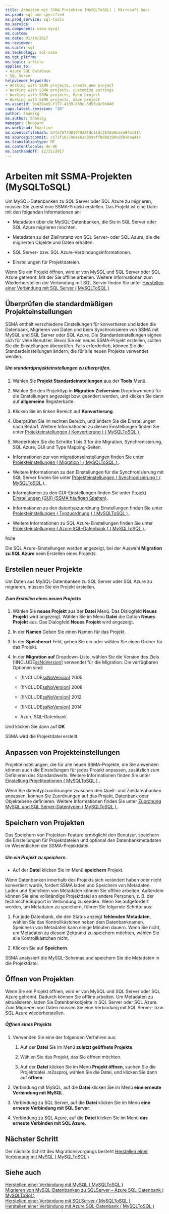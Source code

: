 ```yaml
---
title: Arbeiten mit SSMA-Projekten (MySQLToSQL) | Microsoft Docs
ms.prod: sql-non-specified
ms.prod_service: sql-tools
ms.service: 
ms.component: ssma-mysql
ms.custom: 
ms.date: 01/19/2017
ms.reviewer: 
ms.suite: sql
ms.technology: sql-ssma
ms.tgt_pltfrm: 
ms.topic: article
applies_to:
- Azure SQL Database
- SQL Server
helpviewer_keywords:
- Working with SSMA projects, create new project
- Working with SSMA projects, customize settings
- Working with SSMA projects, Open project
- Working with SSMA projects, Save project
ms.assetid: 9e4394e9-f177-41d9-839e-5d53a9c9b840
caps.latest.revision: "20"
author: Shamikg
ms.author: Shamikg
manager: jhubbard
ms.workload: Inactive
ms.openlocfilehash: b7fd7677d8194938fdc11dc364de8ceea9fe1414
ms.sourcegitcommit: cc71f1027884462c359effb898390c8d97eaa414
ms.translationtype: MT
ms.contentlocale: de-DE
ms.lasthandoff: 12/21/2017
---
```

# <a name="working-with-ssma-projects-mysqltosql"></a>Arbeiten mit SSMA-Projekten (MySQLToSQL)
Um MySQL-Datenbanken zu SQL Server oder SQL Azure zu migrieren, müssen Sie zuerst eine SSMA-Projekt erstellen. Das Projekt ist eine Datei mit den folgenden Informationen an:  
  
-   Metadaten über die MySQL-Datenbanken, die Sie in SQL Server oder SQL Azure migrieren möchten.  
  
-   Metadaten zu der Zielinstanz von SQL Server- oder SQL Azure, die die migrierten Objekte und Daten erhalten.  
  
-   SQL Server- bzw. SQL Azure-Verbindungsinformationen.  
  
-   Einstellungen für Projektdateien.  
  
Wenn Sie ein Projekt öffnen, wird er von MySQL und SQL Server oder SQL Azure getrennt. Mit der Sie offline arbeiten. Weitere Informationen zum Wiederherstellen der Verbindung mit SQL Server finden Sie unter [Herstellen einer Verbindung mit SQL Server &#40; MySQLToSQL &#41;](../../ssma/mysql/connecting-to-sql-server-mysqltosql.md)  
  
## <a name="reviewing-default-project-settings"></a>Überprüfen die standardmäßigen Projekteinstellungen  
SSMA enthält verschiedene Einstellungen für konvertieren und laden die Datenbank, Migrieren von Daten und beim Synchronisieren von SSMA mit MySQL und SQL Server oder SQL Azure. Die Standardeinstellungen eignen sich für viele Benutzer. Bevor Sie ein neues SSMA-Projekt erstellen, sollten Sie die Einstellungen überprüfen. Falls erforderlich, können Sie die Standardeinstellungen ändern, die für alle neuen Projekte verwendet werden.  
  
##### <a name="to-review-default-project-settings"></a>Um standardprojekteinstellungen zu überprüfen.  
  
1.  Wählen Sie **Projekt Standardeinstellungen** aus der **Tools** Menü.  
  
2.  Wählen Sie den Projekttyp in **Migration Zielversion** Dropdownmenü für die Einstellungen angezeigt bzw. geändert werden, und klicken Sie dann auf **allgemeine** Registerkarte.  
  
3.  Klicken Sie im linken Bereich auf **Konvertierung**.  
  
4.  Überprüfen Sie im rechten Bereich, und ändern Sie die Einstellungen nach Bedarf. Weitere Informationen zu diesen Einstellungen finden Sie unter [Projekteinstellungen &#40; Konvertierung &#41; &#40; MySQLToSQL &#41; ](../../ssma/mysql/project-settings-conversion-mysqltosql.md) .  
  
5.  Wiederholen Sie die Schritte 1 bis 3 für die Migration, Synchronisierung, SQL Azure, GUI und Type Mapping-Seiten.  
  
-   Informationen zur von migrationseinstellungen finden Sie unter [Projekteinstellungen &#40; Migration &#41; &#40; MySQLToSQL &#41; ](../../ssma/mysql/project-settings-migration-mysqltosql.md).  
  
-   Weitere Informationen zu den Einstellungen für die Synchronisierung mit SQL Server finden Sie unter [Projekteinstellungen &#40; Synchronisierung &#41; &#40; MySQLToSQL &#41; ](../../ssma/mysql/project-settings-synchronization-mysqltosql.md).  
  
-   Informationen zu den GUI-Einstellungen finden Sie unter [Projekt Einstellungen (GUI) (SSMA häufigen Spalten)](http://msdn.microsoft.com/en-us/cf06baf1-8714-48a3-95dc-781f6ca53693).  
  
-   Informationen zu den datentypzuordnung Einstellungen finden Sie unter [Projekteinstellungen &#40; Typzuordnung &#41; &#40; MySQLToSQL &#41; ](../../ssma/mysql/project-settings-type-mapping-mysqltosql.md).  
  
-   Weitere Informationen zu SQL Azure-Einstellungen finden Sie unter [Projekteinstellungen &#40; Azure SQL-Datenbank &#41; &#40; MySQLToSQL &#41; ](../../ssma/mysql/project-settings-azure-sql-db-mysqltosql.md).  
  
> [!NOTE]  
> Die SQL Azure-Einstellungen werden angezeigt, bei der Auswahl **Migration zu SQL Azure** beim Erstellen eines Projekts.  
  
## <a name="creating-new-projects"></a>Erstellen neuer Projekte  
Um Daten aus MySQL-Datenbanken zu SQL Server oder SQL Azure zu migrieren, müssen Sie ein Projekt erstellen.  
  
##### <a name="to-create-a-new-project"></a>Zum Erstellen eines neuen Projekts  
  
1.  Wählen Sie **neues Projekt** aus der **Datei** Menü. Das Dialogfeld **Neues Projekt** wird angezeigt. Wählen Sie im Menü **Datei** die Option **Neues Projekt** aus. Das Dialogfeld **Neues Projekt** wird angezeigt.  
  
2.  In der **Namen** Geben Sie einen Namen für das Projekt.  
  
3.  In der **Speicherort** Feld, geben Sie ein oder wählen Sie einen Ordner für das Projekt.  
  
4.  In der **Migration auf** Dropdown-Liste, wählen Sie die Version des Ziels [!INCLUDE[ssNoVersion](../../includes/ssnoversion_md.md)] verwendet für die Migration. Die verfügbaren Optionen sind:  
  
    -   [!INCLUDE[ssNoVersion](../../includes/ssnoversion_md.md)] 2005  
  
    -   [!INCLUDE[ssNoVersion](../../includes/ssnoversion_md.md)] 2008  
  
    -   [!INCLUDE[ssNoVersion](../../includes/ssnoversion_md.md)] 2012  
  
    -   [!INCLUDE[ssNoVersion](../../includes/ssnoversion_md.md)] 2014  
  
    -   Azure SQL-Datenbank  
  
Und klicken Sie dann auf **OK**  
  
SSMA wird die Projektdatei erstellt.  
  
## <a name="customizing-project-settings"></a>Anpassen von Projekteinstellungen  
Projekteinstellungen, die für alle neuen SSMA-Projekte, die Sie anwenden können auch die Einstellungen für jedes Projekt anpassen, zusätzlich zum Definieren des Standardwerts. Weitere Informationen finden Sie unter [Einstellung Projektoptionen &#40; MySQLToSQL &#41; ](../../ssma/mysql/setting-project-options-mysqltosql.md).  
  
Wenn Sie datentypzuordnungen zwischen den Quell- und Zieldatenbanken anpassen, können Sie Zuordnungen auf das Projekt, Datenbank oder Objektebene definieren. Weitere Informationen finden Sie unter [Zuordnung MySQL und SQL Server-Datentypen &#40; MySQLToSQL &#41; ](../../ssma/mysql/mapping-mysql-and-sql-server-data-types-mysqltosql.md).  
  
## <a name="saving-projects"></a>Speichern von Projekten  
Das Speichern von Projekten-Feature ermöglicht den Benutzer, speichern die Einstellungen für Projektdateien und optional den Datenbankmetadaten im Wesentlichen der SSMA-Projektdatei.  
  
##### <a name="to-save-a-project"></a>Um ein Projekt zu speichern.  
  
-   Auf der **Datei** klicken Sie im Menü **speichern** Projekt.  
  
Wenn Datenbanken innerhalb des Projekts sich verändert haben oder nicht konvertiert wurde, fordert SSMA laden und Speichern von Metadaten. Laden und Speichern von Metadaten können Sie offline arbeiten. Außerdem können Sie eine vollständige Projektdatei an andere Personen, z. B. der technische Support in Verbindung zu senden. Wenn Sie aufgefordert werden, um Metadaten zu speichern, führen Sie folgende Schritte aus:  
  
1.  Für jede Datenbank, die den Status anzeigt **fehlenden Metadaten**, wählen Sie das Kontrollkästchen neben dem Datenbanknamen. Speichern von Metadaten kann einige Minuten dauern. Wenn Sie nicht, um Metadaten zu diesem Zeitpunkt zu speichern möchten, wählen Sie alle Kontrollkästchen nicht.  
  
2.  Klicken Sie auf **Speichern**.  
  
SSMA analysiert die MySQL-Schemas und speichern Sie die Metadaten in die Projektdatei.  
  
## <a name="opening-projects"></a>Öffnen von Projekten  
Wenn Sie ein Projekt öffnen, wird er von MySQL und SQL Server oder SQL Azure getrennt. Dadurch können Sie offline arbeiten. Um Metadaten zu aktualisieren, laden Sie Datenbankobjekte in SQL Server oder SQL Azure. Zum Migrieren von Daten müssen Sie eine Verbindung mit SQL Server- bzw. SQL Azure wiederherstellen.  
  
##### <a name="to-open-a-project"></a>Öffnen eines Projekts  
  
1.  Verwenden Sie eine der folgenden Verfahren aus:  
  
    1.  Auf der **Datei** Sie im Menü **zuletzt geöffnete Projekte**.  
  
    2.  Wählen Sie das Projekt, das Sie öffnen möchten.  
  
    3.  Auf der **Datei** klicken Sie im Menü **Projekt öffnen**, suchen Sie die Projektdatei .m2ssproj, wählen Sie die Datei, und klicken Sie dann auf **öffnen**.  
  
2.  Verbindung mit MySQL, auf die **Datei** klicken Sie im Menü **eine erneute Verbindung mit MySQL**.  
  
3.  Verbindung zu SQL Server, auf die **Datei** klicken Sie im Menü **eine erneute Verbindung mit SQL Server**.  
  
4.  Verbindung zu SQL Azure, auf die **Datei** klicken Sie im Menü **das erneute Verbinden mit SQL Azure.**  
  
## <a name="next-step"></a>Nächster Schritt  
Der nächste Schritt des Migrationsvorgangs besteht [Herstellen einer Verbindung mit MySQL &#40; MySQLToSQL &#41;](../../ssma/mysql/connecting-to-mysql-mysqltosql.md)  
  
## <a name="see-also"></a>Siehe auch  
[Herstellen einer Verbindung mit MySQL &#40; MySQLToSQL &#41;](../../ssma/mysql/connecting-to-mysql-mysqltosql.md)  
[Migrieren von MySQL-Datenbanken zu SQLServer – Azure SQL-Datenbank &#40; MySQLToSql &#41;](../../ssma/mysql/migrating-mysql-databases-to-sql-server-azure-sql-db-mysqltosql.md)  
[Herstellen einer Verbindung mit SQLServer &#40; MySQLToSQL &#41;](../../ssma/mysql/connecting-to-sql-server-mysqltosql.md)  
[Herstellen einer Verbindung mit Azure SQL-Datenbank &#40; MySQLToSQL &#41;](../../ssma/mysql/connecting-to-azure-sql-db-mysqltosql.md)  
  
